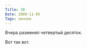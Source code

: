 ```yaml
---
Title: 30
Date: 2009-11-05
Tags: личное
---
```


<div class="text"><p>Вчера разменял четвертый десяток.</p>
<p>Вот так вот.</p></div>